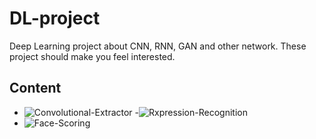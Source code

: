 # DL-project
Deep Learning project about CNN, RNN, GAN and other network.
These project should make you feel interested.

## Content
- ![Convolutional-Extractor](https://github.com/roguesir/DL-project/tree/master/Convolutional-Extractor)
-![Rxpression-Recognition](https://github.com/roguesir/DL-project/tree/master/Expression-Recognition)
- ![Face-Scoring](https://github.com/roguesir/DL-project/tree/master/FaceScoring)
